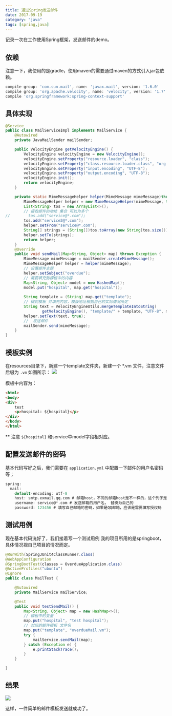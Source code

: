 ```yaml
---
title: 通过Spring发送邮件
date: 2017-09-19
category: "java"
tags: [spring,java]
---
```

记录一次在工作使用Spring框架，发送邮件的demo。
## 依赖
注意一下，我使用的是gradle，使用maven的需要通过maven的方式引入jar包依赖。
```groovy
compile group: 'com.sun.mail', name: 'javax.mail', version: '1.6.0'
compile group: 'org.apache.velocity', name: 'velocity', version: '1.7'
compile 'org.springframework:spring-context-support'
```
## 具体实现
```java
@Service
public class MailServiceImpl implements MailService {
    @Autowired
    private JavaMailSender mailSender;

    public VelocityEngine getVelocityEngine() {
        VelocityEngine velocityEngine = new VelocityEngine();
        velocityEngine.setProperty("resource.loader", "class");
        velocityEngine.setProperty("class.resource.loader.class", "org.apache.velocity.runtime.resource.loader.ClasspathResourceLoader");
        velocityEngine.setProperty("input.encoding", "UTF-8");
        velocityEngine.setProperty("output.encoding", "UTF-8");
        velocityEngine.init();
        return velocityEngine;
    }

    private static MimeMessageHelper helper(MimeMessage mimeMessage)throws Exception{
        MimeMessageHelper helper = new MimeMessageHelper(mimeMessage, true);
        List<String> tos = new ArrayList<>();
		// 接收邮件的地址 集合 可以为多个
//        tos.add("service@*.com");
        tos.add("service2@*.com");
        helper.setFrom("service@*.com");
        String[] strings = (String[])tos.toArray(new String[tos.size()]);
        helper.setTo(strings);
        return helper;
    }
    @Override
    public void sendMail(Map<String, Object> map) throws Exception {
        MimeMessage mimeMessage = mailSender.createMimeMessage();
        MimeMessageHelper helper = helper(mimeMessage);
		// 设置邮件主题
        helper.setSubject("overdue");
		// 需要填充到模板中的内容
        Map<String, Object> model = new HashedMap();
        model.put("hospital", map.get("hospital"));
		
        String template = (String) map.get("template");
		// 得到模板 并填充内容，模板地址根据自己的实际情况所定
        String text = VelocityEngineUtils.mergeTemplateIntoString(
                getVelocityEngine(), "template/" + template, "UTF-8", model);
        helper.setText(text, true);
		//  发送邮件
        mailSender.send(mimeMessage);
    }
}

```

## 模板实例
在resources目录下，新建一个template文件夹，新建一个 *.vm 文件，注意文件后缀为 ``.vm``
如图所示：
![](http://www.myluffy.com/wp-content/uploads/2018/06/2c30c54a83059f6cde42ee9e04a56a2e.png)

模板中内容为：
```html
<html>
<body>
<div>
    test
    <p>hospital: ${hospital}</p>
</div>
</body>
</html>
```
** 注意 ``${hospital}`` 和service中model字段相对应。

## 配置发送邮件的密码
基本代码写好之后，我们需要在 ``application.yml`` 中配置一下邮件的用户名密码等；
```groovy
spring:
  mail:
    default-encoding: utf-8
    host: smtp.exmail.qq.com # 邮箱host，不同的邮箱host是不一样的，这个列子是腾讯企业邮的，具体可以google。
    username: service@*.com # 发送邮箱的用户名， 替换为自己的
    password: 123456 # 填写自己邮箱的密码，如果是QQ邮箱，应该是需要填写授权码
```

## 测试用例
现在基本代码洗好了，我们接着写一个测试用例
我的项目所用的是springboot，具体情况视自己项目的情况而定。

```java
@RunWith(SpringJUnit4ClassRunner.class)
@WebAppConfiguration
@SpringBootTest(classes = OverdueApplication.class)
@ActiveProfiles("ubuntu")
@Ignore
public class MailTest {

    @Autowired
    private MailService mailService;

    @Test
    public void testSendMail() {
        Map<String, Object> map = new HashMap<>();
		// 模板中的变量
        map.put("hospital", "test hospital");
		// 对应的邮件模板 文件名
        map.put("template", "overdueMail.vm");
        try {
            mailService.sendMail(map);
        } catch (Exception e) {
            e.printStackTrace();
        }
    }

}

```

## 结果
![](http://www.myluffy.com/wp-content/uploads/2018/06/38dc06f8e7ed4df81bd4867d54192dd0.png)

这样，一件简单的邮件模板发送就成功了。